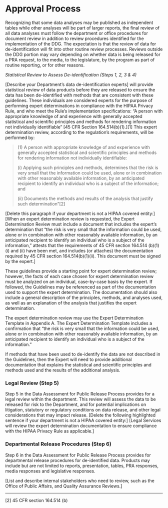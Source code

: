 # Approval Process

Recognizing that some data analyses may be published as independent tables while other analyses will be part of larger reports, the final review of all data analyses must follow the department or office procedures for document review in addition to review procedures identified for the implementation of the DDG. The expectation is that the review of data for de-identification will fit into other routine review processes. Reviews outside the DDG portion may vary depending on whether data is being released for a PRA request, to the media, to the legislature, by the program as part of routine reporting, or for other reasons.&#x20;

_Statistical Review to Assess De-identification (Steps 1, 2, 3 & 4)_

\[Describe your Department’s data de-identification experts] will provide statistical review of data products before they are released to ensure the data has been de-identified with methods that are consistent with these guidelines. These individuals are considered experts for the purpose of performing expert determinations in compliance with the HIPAA Privacy Rule, and who meet the Rule’s implementation specifications:  “A person with appropriate knowledge of and experience with generally accepted statistical and scientific principles and methods for rendering information not individually identifiable” \[45 CFR Section 164.514(b)(1).]\[1] This expert determination review, according to the regulation’s requirements, will be performed by:

> (1) A person with appropriate knowledge of and experience with generally accepted statistical and scientific principles and methods for rendering information not individually identifiable:
>
> (i) Applying such principles and methods, determines that the risk is very small that the information could be used, alone or in combination with other reasonably available information, by an anticipated recipient to identify an individual who is a subject of the information; and
>
> (ii) Documents the methods and results of the analysis that justify such determination”\[2]

\[Delete this paragraph if your department is not a HIPAA covered entity:] \[When an expert determination review is requested, the Expert Determination Review must include a document that includes the expert’s determination that “the risk is very small that the information could be used, alone or in combination with other reasonably available information, by an anticipated recipient to identify an individual who is a subject of the information,” attests that the requirements of 45 CFR section 164.514 (b)(1)(i) and (ii) have been met, and includes (or attaches) the documentation required by 45 CFR section 164.514(b)(1)(ii). This document must be signed by the expert.]

These guidelines provide a starting point for expert determination review; however, the facts of each case chosen for expert determination review must be analyzed on an individual, case-by-case basis by the expert. If followed, the Guidelines may be referenced as part of the documentation used to support the expert determination. The documentation should also include a general description of the principles, methods, and analyses used, as well as an explanation of the analysis that justifies the expert determination.

The expert determination review may use the Expert Determination Template in Appendix A. The Expert Determination Template includes a confirmation that “the risk is very small that the information could be used, alone or in combination with other reasonably available information, by an anticipated recipient to identify an individual who is a subject of the information.”&#x20;

If methods that have been used to de-identify the data are not described in the Guidelines, then the Expert will need to provide additional documentation that explains the statistical and scientific principles and methods used and the results of the additional analysis.

### Legal Review (Step 5)

Step 5 in the Data Assessment for Public Release Process provides for a legal review within the department. This review will assess the data to be released for risk to the Department, and for potential implications on litigation, statutory or regulatory conditions on data release, and other legal considerations that may impact release. \[Delete the following highlighted sentence if your department is not a HIPAA covered entity:] \[Legal Services will review the expert determination documentation to ensure compliance with the HIPAA Privacy Rule as applicable.]&#x20;

### Departmental Release Procedures (Step 6)

Step 6 in the Data Assessment for Public Release Process provides for departmental release procedures for de-identified data. Products may include but are not limited to reports, presentation, tables, PRA responses, media responses and legislative responses.

\[List and describe internal stakeholders who need to review, such as the Office of Public Affairs, and Quality Assurance Reviews.]

***

\[2] 45 CFR section 164.514 (b)

